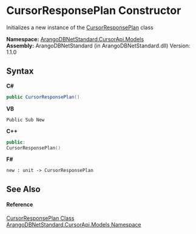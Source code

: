 # CursorResponsePlan Constructor 
 

Initializes a new instance of the <a href="ac230d02-5fb9-ed77-f066-cecde894e2ea">CursorResponsePlan</a> class

**Namespace:**&nbsp;<a href="35799343-7a53-6c3b-95d1-21ff990d1b8b">ArangoDBNetStandard.CursorApi.Models</a><br />**Assembly:**&nbsp;ArangoDBNetStandard (in ArangoDBNetStandard.dll) Version: 1.1.0

## Syntax

**C#**<br />
``` C#
public CursorResponsePlan()
```

**VB**<br />
``` VB
Public Sub New
```

**C++**<br />
``` C++
public:
CursorResponsePlan()
```

**F#**<br />
``` F#
new : unit -> CursorResponsePlan
```


## See Also


#### Reference
<a href="ac230d02-5fb9-ed77-f066-cecde894e2ea">CursorResponsePlan Class</a><br /><a href="35799343-7a53-6c3b-95d1-21ff990d1b8b">ArangoDBNetStandard.CursorApi.Models Namespace</a><br />